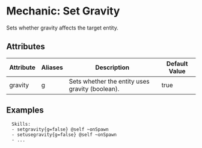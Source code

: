 Mechanic: Set Gravity
=====================

Sets whether gravity affects the target entity.

Attributes
----------

| Attribute | Aliases | Description                                     | Default Value |
|-----------|---------|-------------------------------------------------|---------------|
| gravity   | g       | Sets whether the entity uses gravity (boolean). | true          |

  

Examples
--------

      Skills:
      - setgravity{g=false} @self ~onSpawn
      - setusegravity{g=false} @self ~onSpawn
      - ...
